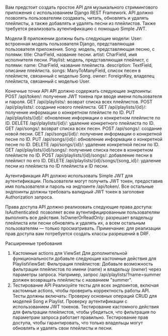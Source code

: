 Вам предстоит создать простое API для музыкального стримингового приложения с использованием Django REST Framework. 
API должно позволять пользователям создавать, читать, обновлять и удалять плейлисты, а также добавлять и удалять песни из плейлистов. 
Также требуется реализовать аутентификацию с помощью Simple JWT.

Модели
В приложении должны быть следующие модели:
User: встроенная модель пользователя Django, представляющая пользователя приложения.
Song: модель, представляющая песню, с полями:
title: CharField, название песни.
artist: CharField, имя исполнителя песни.
Playlist: модель, представляющая плейлист, с полями:
name: CharField, название плейлиста.
description: TextField, описание плейлиста.
songs: ManyToManyField, список песен в плейлисте, связанный с моделью Song.
owner: ForeignKey, владелец плейлиста, связанный с моделью User.

Конечные точки API
API должно содержать следующие эндпоинты:
POST /api/token/: получение JWT токена при вводе имени пользователя и пароля.
GET /api/playlists/: возврат списка всех плейлистов.
POST /api/playlists/: создание нового плейлиста.
GET /api/playlists/{id}/: получение информации о конкретном плейлисте по ID.
PUT /api/playlists/{id}/: обновление информации о конкретном плейлисте по ID.
DELETE /api/playlists/{id}/: удаление конкретного плейлиста по ID.
GET /api/songs/: возврат списка всех песен.
POST /api/songs/: создание новой песни.
GET /api/songs/{id}/: получение информации о конкретной песне по ID.
PUT /api/songs/{id}/: обновление информации о конкретной песне по ID.
DELETE /api/songs/{id}/: удаление конкретной песни по ID.
GET /api/playlists/{id}/songs/: получение списка песен в конкретном плейлисте по ID.
POST /api/playlists/{id}/songs/: добавление песни в плейлист по его ID.
DELETE /api/playlists/{id}/songs/{song_id}/: удаление песни из плейлиста по ID плейлиста и ID песни.

Аутентификация
API должно использовать Simple JWT для аутентификации. Пользователи могут получить JWT токен, предоставив имя пользователя и пароль на эндпоинте /api/token/. Все остальные эндпоинты должны требовать валидный JWT токен в заголовке Authorization запроса.

Права доступа
API должно реализовать следующие права доступа:
IsAuthenticated: позволяет всем аутентифицированным пользователям выполнять все действия.
IsOwnerOrReadOnly: разрешает владельцу плейлиста или песни обновлять и удалять их, а всем остальным пользователям — только просматривать.
Примечание: для реализации прав доступа вам потребуется создать классы разрешений в DRF.

Расширенные требования
1. Кастомные actions для ViewSet
Для дополнительной функциональности добавьте следующие кастомные действия для PlaylistViewSet:
Фильтрация плейлистов: Добавьте возможность фильтрации плейлистов по имени (name) и владельцу (owner) через параметры запроса. Например, запрос /api/playlists/?name=summer должен возвращать плейлисты с названием "summer".
2. Тестирование API
Реализуйте тесты для всех эндпоинтов, включая кастомные actions, чтобы проверить корректность работы API. Тесты должны включать:
Проверку основных операций CRUD для моделей Song и Playlist.
Проверку аутентификации с использованием JWT токенов.
Тестирование кастомного действия для фильтрации плейлистов, чтобы убедиться, что фильтрация по параметрам запроса работает правильно.
Тестирование прав доступа, чтобы гарантировать, что только владельцы могут обновлять и удалять свои плейлисты и песни.
